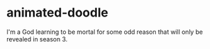 # animated-doodle
I'm a God learning to be mortal for some odd reason that will only be revealed in season 3.
